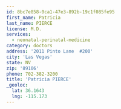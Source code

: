 ```yaml
---
id: 8bc7e858-0ca1-47e3-892b-19c1f085fe95
first_name: Patricia
last_name: PIERCE
license: M.D.
services:
  - neonatal-perinatal-medicine
category: doctors
address: '2011 Pinto Lane  #200'
city: 'Las Vegas'
state: NV
zip: '89106'
phone: 702-382-3200
title: 'Patricia PIERCE'
_geoloc:
  lat: 36.1643
  lng: -115.173
---
```

